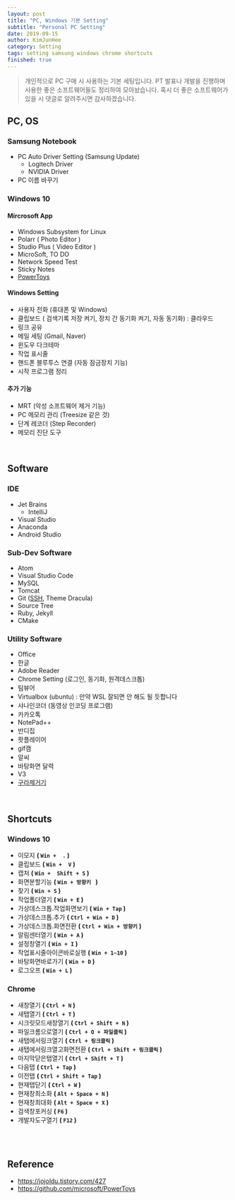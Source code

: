 ```yaml
---
layout: post
title: "PC, Windows 기본 Setting"
subtitle: "Personal PC Setting"
date: 2019-09-15
author: KimJunHee
category: Setting
tags: setting samsung windows chrome shortcuts
finished: true
---
```


> 개인적으로 PC 구매 시 사용하는 기본 세팅입니다. PT 발표나 개발을 진행하며 사용한 좋은 소프트웨어들도 정리하여 모아놨습니다. 혹시 더 좋은 소프트웨어가 있을 시 댓글로 알려주시면 감사하겠습니다.

## PC, OS
### Samsung Notebook
* PC Auto Driver Setting (Samsung Update)
    * Logitech Driver
    * NVIDIA Driver
* PC 이름 바꾸기

### Windows 10
#### Mircrosoft App
- Windows Subsystem for Linux
- Polarr ( Photo Editor )
- Studio Plus ( Video Editor )
- MicroSoft, TO DO
- Network Speed Test
- Sticky Notes
- [PowerToys](https://github.com/microsoft/PowerToys)

#### Windows Setting
- 사용자 전화 (휴대폰 및 Windows)
- 클립보드 ( 검색기록 저장 켜기, 장치 간 동기화 켜기, 자동 동기화) : 클라우드
- 링크 공유
- 메일 세팅 (Gmail, Naver)
- 윈도우 다크테마
- 작업 표시줄
- 핸드폰 블루투스 연결 (자동 잠금장치 기능)
- 시작 프로그램 정리

#### 추가 기능
- MRT (악성 소프트웨어 제거 기능)
- PC 메모리 관리 (Treesize 같은 것)
- 단계 레코더 (Step Recorder)
- 메모리 진단 도구




<br/>

## Software

### IDE
- Jet Brains
  - IntelliJ
- Visual Studio
- Anaconda
- Android Studio

### Sub-Dev Software
- Atom
- Visual Studio Code
- MySQL
- Tomcat
- Git ([SSH](https://jojoldu.tistory.com/427), Theme Dracula)
- Source Tree
- Ruby, Jekyll
- CMake

### Utility Software
- Office
- 한글
- Adobe Reader
- Chrome Setting (로그인, 동기화, 원격데스크톱)
- 팀뷰어
- Virtualbox (ubuntu) : 만약 WSL 잘되면 안 해도 될 듯합니다
- 샤나인코더 (동영상 인코딩 프로그램)
- 카카오톡
- NotePad++
- 반디집
- 팟플레이어
- gif캠
- 알씨
- 바탕화면 달력
- V3
- [구라제거기](https://teus.me/484)



<br/>

## Shortcuts

### Windows 10
* 이모지 __( ```Win +  .``` )__
* 클립보드 __( ```Win +  V``` )__
* 캡처 __( ```Win +  Shift + S``` )__
* 화면분할기능 __( ```Win + 방향키 ``` )__
* 찾기 __( ```Win + S``` )__
* 작업폴더열기 __( ```Win + E``` )__
* 가상데스크톱.작업화면보기 __( ```Win + Tap``` )__
* 가상데스크톱.추가 __( ```Ctrl + Win + D``` )__
* 가상데스크톱.화면전환  __( ```Ctrl + Win + 방향키``` )__
* 알림센터열기 __( ```Win + A``` )__
* 설정창열기 __( ```Win + I``` )__
* 작업표시줄아이콘바로실행 __( ```Win + 1~10``` )__
* 바탕화면바로가기 __( ```Win + D``` )__
* 로그오프 __( ```Win + L``` )__

### Chrome
* 새창열기 __( ```Ctrl + N``` )__
* 새탭열기 __( ```Ctrl + T``` )__
* 시크릿모드새창열기 __( ```Ctrl + Shift + N``` )__
* 파일크롬으로열기  __( ```Ctrl + O + 파일클릭``` )__
* 새탭에서링크열기 __( ```Ctrl + 링크클릭``` )__
* 새탭에서링크열고화면전환 __( ```Ctrl + Shift + 링크클릭``` )__
* 마지막닫은탭열기 __( ```Ctrl + Shift + T``` )__
* 다음탭 __( ```Ctrl + Tap``` )__
* 이전탭 __( ```Ctrl + Shift + Tap``` )__
* 현재탭닫기 __( ```Ctrl + W``` )__
* 현재창최소화  __( ```Alt + Space + N``` )__
* 현재창최대화 __( ```Alt + Space + X``` )__
* 검색창포커싱  __( ```F6``` )__
* 개발자도구열기  __( ```F12``` )__



<br/><br/>

## Reference
* <https://jojoldu.tistory.com/427>
* <https://github.com/microsoft/PowerToys>
